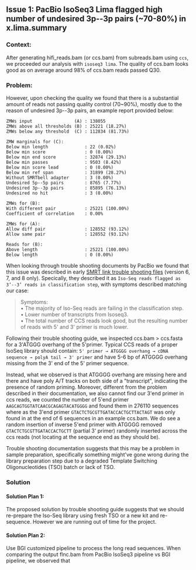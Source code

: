 ## Issue 1: PacBio IsoSeq3 Lima flagged high number of undesired 3p--3p pairs (~70-80%) in x.lima.summary

### Context:    
After generating hifi_reads.bam (or ccs.bam) from subreads.bam using `ccs`, we proceeded our analysis with `isoseq3 lima`. The quality of ccs.bam looks good as on average around 98% of ccs.bam reads passed Q30. 

### Problem:    
However, upon checking the quality we found that there is a substantial amount of reads not passing quality control (70~90%), mostly due to the reason of undesired 3p--3p pairs, an example report provided below:    
```
ZMWs input                (A) : 138055
ZMWs above all thresholds (B) : 25221 (18.27%)
ZMWs below any threshold  (C) : 112834 (81.73%)

ZMW marginals for (C):
Below min length              : 22 (0.02%)
Below min score               : 0 (0.00%)
Below min end score           : 32874 (29.13%)
Below min passes              : 9503 (8.42%)
Below min score lead          : 0 (0.00%)
Below min ref span            : 31899 (28.27%)
Without SMRTbell adapter      : 3 (0.00%)
Undesired 5p--5p pairs        : 8765 (7.77%)
Undesired 3p--3p pairs        : 85895 (76.13%)
Undesired no hit              : 3 (0.00%)

ZMWs for (B):
With different pair           : 25221 (100.00%)
Coefficient of correlation    : 0.00%

ZMWs for (A):
Allow diff pair               : 128552 (93.12%)
Allow same pair               : 128552 (93.12%)

Reads for (B):
Above length                  : 25221 (100.00%)
Below length                  : 0 (0.00%)
```
When looking through trouble shooting documents by PacBio we found that this issue was described in early [SMRT link trouble shooting files](/reference/SMRT_Link_Troubleshooting_Guide_v701.pdf) (version 6, 7, and 8 only). Specically, they described it as `Iso-Seq reads flagged as 3’--3’ reads in classification step`, with symptoms described matching our case:    

>  Symptoms:     
>  • The majority of Iso-Seq reads are failing in the classification step.    
>  • Lower number of transcripts from Isoseq3.    
>  • The total number of CCS reads look good, but the resulting number of reads with 5' and 3' primer is much lower.

Following their trouble shooting guide, we inspected ccs.bam > ccs.fasta for a 3'ATGGG overhang of the 5'primer. Typical CCS reads of a proper IsoSeq library should contain: `5' primer → ATGGGG overhang → cDNA sequence → polyA tail → 3' primer` and have 5-6 bp of ATGGGG overhang missing from the 3' end of the 5' primer sequence.     

Instead, what we observed is that ATGGGG overhang are missing here and there and have poly A/T tracks on both side of a "transcript", indicating the presence of random priming. Moreover, different from the problem described in their documentation, we also cannot find our 3'end primer in ccs reads, we counted the number of 5'end primer `AAGCAGTGGTATCAACGCAGAGTACATGGGG` and found them in 276110 sequences where as the 3'end primer `GTACTCTGCGTTGATACCACTGCTTACTAGT` was only found in at the end of 6 sequences in an example ccs.bam. We do see a random insertion of inverse 5'end primer with ATGGGG removed `GTACTCTGCGTTGATACCACTGCTT` (partial 3' primer) randomly inserted across the ccs reads (not locating at the sequence end as they should be).     

Trouble shooting documentation suggests that this may be a problem in sample preparation, specifically something might've gone wrong during the library preparation step due to a degraded Template Switching Oligonucleotides (TSO) batch or lack of TSO.     

### Solution    
#### Solution Plan 1:     
The proposed solution by trouble shooting guide suggests that we should re-prepare the Iso-Seq library using fresh TSO or a new kit and re-sequence. However we are running out of time for the project.     
#### Solution Plan 2:     
Use BGI customized pipeline to process the long read sequences. When comparing the output flnc.bam from PacBio IsoSeq3 pipeline vs BGI pipeline, we observed that 













